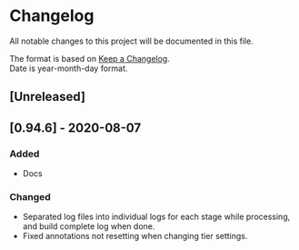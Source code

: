 # Changelog
All notable changes to this project will be documented in this file.

The format is based on [Keep a Changelog](https://keepachangelog.com/en/1.0.0/).  
Date is year-month-day format.


## [Unreleased]


## [0.94.6] - 2020-08-07
### Added
- Docs

### Changed
- Separated log files into individual logs for each stage while processing, and build complete log when done.
- Fixed annotations not resetting when changing tier settings.
